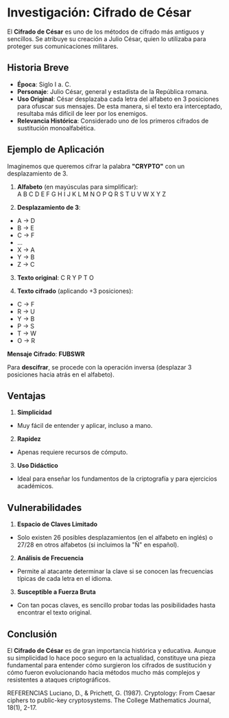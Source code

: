 # Investigación: Cifrado de César

El **Cifrado de César** es uno de los métodos de cifrado más antiguos y sencillos. Se atribuye su creación a Julio César, quien lo utilizaba para proteger sus comunicaciones militares.

## Historia Breve

- **Época**: Siglo I a. C.  
- **Personaje**: Julio César, general y estadista de la República romana.  
- **Uso Original**: César desplazaba cada letra del alfabeto en 3 posiciones para ofuscar sus mensajes. De esta manera, si el texto era interceptado, resultaba más difícil de leer por los enemigos.  
- **Relevancia Histórica**: Considerado uno de los primeros cifrados de sustitución monoalfabética.

## Ejemplo de Aplicación

Imaginemos que queremos cifrar la palabra **"CRYPTO"** con un desplazamiento de 3.

1. **Alfabeto** (en mayúsculas para simplificar):  
A B C D E F G H I J K L M N O P Q R S T U V W X Y Z

2. **Desplazamiento de 3**:  
- A → D  
- B → E  
- C → F  
- ...  
- X → A  
- Y → B  
- Z → C  

3. **Texto original**:
C R Y P T O


4. **Texto cifrado** (aplicando +3 posiciones):  
- C → F  
- R → U  
- Y → B  
- P → S  
- T → W  
- O → R  

**Mensaje Cifrado**: **FUBSWR**

Para **descifrar**, se procede con la operación inversa (desplazar 3 posiciones hacia atrás en el alfabeto).

## Ventajas

1. **Simplicidad**  
- Muy fácil de entender y aplicar, incluso a mano.  
2. **Rapidez**  
- Apenas requiere recursos de cómputo.  
3. **Uso Didáctico**  
- Ideal para enseñar los fundamentos de la criptografía y para ejercicios académicos.

## Vulnerabilidades

1. **Espacio de Claves Limitado**  
- Solo existen 26 posibles desplazamientos (en el alfabeto en inglés) o 27/28 en otros alfabetos (si incluimos la "Ñ" en español).  
2. **Análisis de Frecuencia**  
- Permite al atacante determinar la clave si se conocen las frecuencias típicas de cada letra en el idioma.  
3. **Susceptible a Fuerza Bruta**  
- Con tan pocas claves, es sencillo probar todas las posibilidades hasta encontrar el texto original.

## Conclusión

El **Cifrado de César** es de gran importancia histórica y educativa. Aunque su simplicidad lo hace poco seguro en la actualidad, constituye una pieza fundamental para entender cómo surgieron los cifrados de sustitución y cómo fueron evolucionando hacia métodos mucho más complejos y resistentes a ataques criptográficos.




REFERENCIAS
Luciano, D., & Prichett, G. (1987). Cryptology: From Caesar ciphers to public-key cryptosystems. The College Mathematics Journal, 18(1), 2-17.